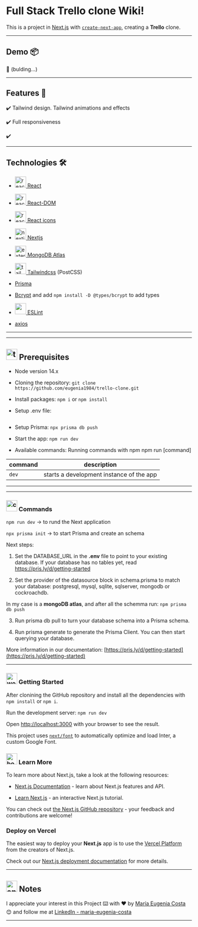 #  Full Stack Trello clone Wiki!

This is a project in [Next.js](https://nextjs.org/) with [`create-next-app`](https://github.com/vercel/next.js/tree/canary/packages/create-next-app), creating a **Trello** clone.


---

## Demo 📦

📌 (bulding...)

---

## Features 📢


✔️ Tailwind design. Tailwind animations and effects

✔️ Full responsiveness

✔️ 

---

## Technologies 🛠️


- [<img width="30" height="30" src="https://img.icons8.com/plasticine/30/react.png" alt="react"/> React](https://react.dev/)

- [<img width="30" height="30" src="https://img.icons8.com/office/16/react.png" alt="react"/> React-DOM](https://www.npmjs.com/package/react-dom)

- [<img width="30" height="30" src="https://img.icons8.com/office/16/react.png" alt="react"/> React icons](https://react-icons.github.io/react-icons/)

- [<img width="30" height="30" src="https://img.icons8.com/fluency-systems-regular/30/nextjs.png" alt="nextjs"/> Nextjs](https://nextjs.org/)

- [<img width="30" height="30" src="https://img.icons8.com/external-tal-revivo-color-tal-revivo/30/external-mongodb-a-cross-platform-document-oriented-database-program-logo-color-tal-revivo.png" alt="external-mongodb-a-cross-platform-document-oriented-database-program-logo-color-tal-revivo"/> MongoDB Atlas](https://www.mongodb.com/atlas/database)

- [<img width="30" height="30" src="https://img.icons8.com/color/30/tailwindcss.png" alt="tailwindcss"/> Tailwindcss](https://tailwindcss.com/) (PostCSS)

- [Prisma](https://www.prisma.io/)

- [Bcrypt](https://www.npmjs.com/package/bcrypt) and add `npm install -D @types/bcrypt` to add types

- [<img width="30" height="30" src="https://img.icons8.com/external-tal-revivo-color-tal-revivo/30/external-eslint-pluggable-and-configurable-linter-tool-for-identifying-and-reporting-on-patterns-in-javascript pluggable and configurable linter tool for identifying and reporting on patterns in javascript"/> ESLint](https://eslint.org/)

- [axios](https://axios-http.com/docs/intro)


---
---

## <img width="30" height="30" src="https://img.icons8.com/nolan/30/todo-list.png" alt="todo-list"/> Prerequisites

- Node version 14.x

- Cloning the repository: ``git clone https://github.com/eugenia1984/trello-clone.git``

- Install packages: ``npm i`` or ``npm install``

- Setup .env file:

```
```

- Setup Prisma: `npx prisma db push`

- Start the app: `npm run dev`

- Available commands: Running commands with npm npm run [command]

| command | description |
| ------- | ----------- |
| `dev` | starts a development instance of the app |



---
---

### <img width="30" height="30" src="https://img.icons8.com/color/30/command-line.png" alt="command-line"/> Commands

`npm run dev` -> to rund the Next application

`npx prisma init` -> to start Prisma and create an schema

Next steps:

1. Set the DATABASE_URL in the **.env** file to point to your existing database. If your database has no tables yet, read https://pris.ly/d/getting-started

2. Set the provider of the datasource block in schema.prisma to match your database: postgresql, mysql, sqlite, sqlserver, mongodb or cockroachdb.

In my case is a **mongoDB atlas**, and after all the schemma run: `npm prisma db push`

3. Run prisma db pull to turn your database schema into a Prisma schema.

4. Run prisma generate to generate the Prisma Client. You can then start querying your database.

More information in our documentation: [https://pris.ly/d/getting-started](https://pris.ly/d/getting-started)


---

### <img width="30" height="30" src="https://img.icons8.com/dusk/30/workstation.png" alt="workstation"/>  Getting Started

After clonining the GitHub repository and install all the dependencies with `npm install` or `npm i`.

Run the development server: `npm run dev`

Open [http://localhost:3000](http://localhost:3000) with your browser to see the result.

This project uses [`next/font`](https://nextjs.org/docs/basic-features/font-optimization) to automatically optimize and load Inter, a custom Google Font.

### <img width="30" height="30" src="https://img.icons8.com/color/30/book.png" alt="book"/> Learn More

To learn more about Next.js, take a look at the following resources:

- [Next.js Documentation](https://nextjs.org/docs) - learn about Next.js features and API.

- [Learn Next.js](https://nextjs.org/learn) - an interactive Next.js tutorial.

You can check out [the Next.js GitHub repository](https://github.com/vercel/next.js/) - your feedback and contributions are welcome!

### Deploy on Vercel

The easiest way to deploy your **Next.js** app is to use the [Vercel Platform](https://vercel.com/new?utm_medium=default-template&filter=next.js&utm_source=create-next-app&utm_campaign=create-next-app-readme) from the creators of Next.js.

Check out our [Next.js deployment documentation](https://nextjs.org/docs/deployment) for more details.

---



## <img width="30" height="30" src="https://img.icons8.com/dusk/30/apple-notes.png" alt="apple-notes"/> Notes

I appreciate your interest in this Project ⌨️ with ❤️ by [María Eugenia Costa](https://github.com/eugenia1984) 😊 and follow me at [LinkedIn - maria-eugenia-costa](https://www.linkedin.com/in/maria-eugenia-costa/)

---


